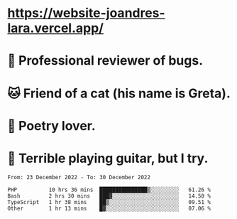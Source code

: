 # https://website-joandres-lara.vercel.app/
# 🐛 Professional reviewer of bugs.
# 🐱 Friend of a cat (his name is Greta).
# 📜 Poetry lover.
# 🎸 Terrible playing guitar, but I try.

<!--START_SECTION:waka-->

```text
From: 23 December 2022 - To: 30 December 2022

PHP          10 hrs 36 mins  ███████████████▒░░░░░░░░░   61.26 %
Bash         2 hrs 30 mins   ███▓░░░░░░░░░░░░░░░░░░░░░   14.50 %
TypeScript   1 hr 38 mins    ██▒░░░░░░░░░░░░░░░░░░░░░░   09.51 %
Other        1 hr 13 mins    █▓░░░░░░░░░░░░░░░░░░░░░░░   07.06 %
```

<!--END_SECTION:waka-->
